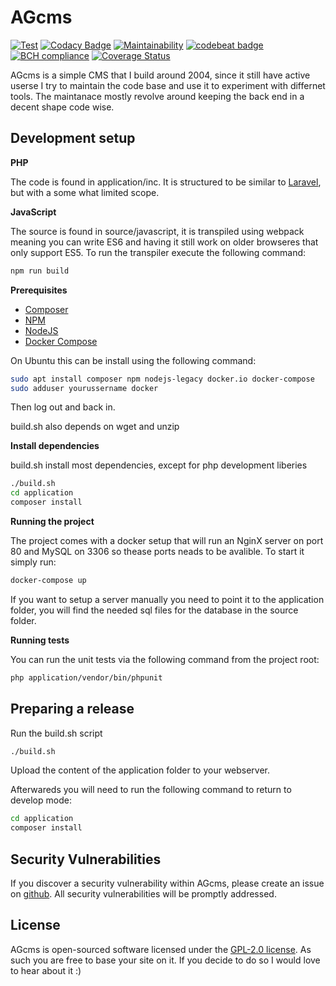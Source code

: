 # AGcms

[![Test](https://github.com/AJenbo/agcms/actions/workflows/test.yml/badge.svg)](https://github.com/AJenbo/agcms/actions/workflows/test.yml)
[![Codacy Badge](https://api.codacy.com/project/badge/Grade/5d172d5d3df840c4bf958fed492d54b5)](https://www.codacy.com/app/AJenbo/agcms?utm_source=github.com&amp;utm_medium=referral&amp;utm_content=AJenbo/agcms&amp;utm_campaign=Badge_Grade)
[![Maintainability](https://api.codeclimate.com/v1/badges/9fe78b598a206a6162d7/maintainability)](https://codeclimate.com/github/AJenbo/agcms/maintainability)
[![codebeat badge](https://codebeat.co/badges/16e1065d-d41c-4082-a86c-22af842274f1)](https://codebeat.co/projects/github-com-ajenbo-agcms-master)
[![BCH compliance](https://bettercodehub.com/edge/badge/AJenbo/agcms?branch=master)](https://bettercodehub.com/)
[![Coverage Status](https://coveralls.io/repos/github/AJenbo/agcms/badge.svg?branch=master)](https://coveralls.io/github/AJenbo/agcms?branch=master)

AGcms is a simple CMS that I build around 2004, since it still have active userse I try to maintain the code base and use it to experiment with differnet tools. The maintanace mostly revolve around keeping the back end in a decent shape code wise.

## Development setup

**PHP**

The code is found in application/inc. It is structured to be similar to [Laravel](https://laravel.com/), but with a some what limited scope.

**JavaScript**

The source is found in source/javascript, it is transpiled using webpack meaning you can write ES6 and having it still work on older browseres that only support ES5. To run the transpiler execute the following command:
```bash
npm run build
```

**Prerequisites**
* [Composer](https://getcomposer.org/download/)
* [NPM](https://www.npmjs.com/get-npm)
* [NodeJS](https://nodejs.org/en/)
* [Docker Compose](https://docs.docker.com/compose/)

On Ubuntu this can be install using the following command:
```bash
sudo apt install composer npm nodejs-legacy docker.io docker-compose
sudo adduser yourussername docker
```
Then log out and back in.

build.sh also depends on wget and unzip

**Install dependencies**

build.sh install most dependencies, except for php development liberies
```bash
./build.sh
cd application
composer install
```

**Running the project**

The project comes with a docker setup that will run an NginX server on port 80 and MySQL on 3306 so thease ports neads to be avalible. To start it simply run:
```bash
docker-compose up
```

If you want to setup a server manually you need to point it to the application folder, you will find the needed sql files for the database in the source folder.

**Running tests**

You can run the unit tests via the following command from the project root:
```bash
php application/vendor/bin/phpunit
```

## Preparing a release
Run the build.sh script
```bash
./build.sh
```
Upload the content of the application folder to your webserver.

Afterwareds you will need to run the following command to return to develop mode:
```bash
cd application
composer install
```

## Security Vulnerabilities

If you discover a security vulnerability within AGcms, please create an issue on [github](https://github.com/AJenbo/agcms/issues). All security vulnerabilities will be promptly addressed.

## License

AGcms is open-sourced software licensed under the [GPL-2.0 license](https://opensource.org/licenses/GPL-2.0). As such you are free to base your site on it. If you decide to do so I would love to hear about it :)
